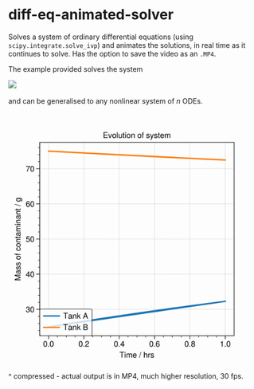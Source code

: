 # diff-eq-animated-solver
Solves a system of ordinary differential equations (using `scipy.integrate.solve_ivp`) and animates the solutions,
in real time as it continues to solve. Has the option to save the video as an `.MP4`.

The example provided solves the system

<img src="https://render.githubusercontent.com/render/math?math=\color{Orange}\left\{\begin{matrix}x'=0.05y-0.24x%2B10.5\\y'=0.04x-0.05y\end{matrix}\right.">

and can be generalised to any nonlinear system of _n_ ODEs.

![Result](ezgif.com-gif-maker.gif)

^ compressed - actual output is in MP4, much higher resolution, 30 fps.
